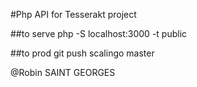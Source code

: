 #Php API for Tesserakt project

##to serve 
 php -S localhost:3000 -t public
 
 ##to prod
 git push scalingo master




@Robin SAINT GEORGES